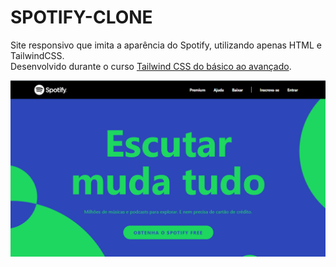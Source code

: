 # SPOTIFY-CLONE

Site responsivo que imita a aparência do Spotify, utilizando apenas HTML e TailwindCSS.<br />
Desenvolvido durante o curso [Tailwind CSS do básico ao avançado](https://www.udemy.com/course/tailwind-css-do-basico-ao-avancado-com-projetos/).

![](https://github.com/luiizsilverio/js-spotify/blob/master/tela1.png)